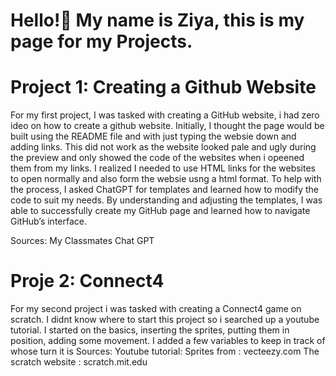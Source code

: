 
# Hello!👋 My name is Ziya, this is my page for my Projects.



  
# Project 1: Creating a Github Website
For my first project, I was tasked with creating a GitHub website, i had zero ideo on how to create a github website.
Initially, I thought the page would be built using the README file and with just typing the websie down and adding links.
This did not work as the website looked pale and ugly during the preview and only showed the code of the websites when i opeened them from my links. 
I realized I needed to use HTML links for the websites to open normally and also form the websie usng a html format.
To help with the process, I asked ChatGPT for templates and learned how to modify the code to suit my needs.
By understanding and adjusting the templates, I was able to successfully create my GitHub page and learned how to navigate GitHub’s interface.


Sources:
My Classmates
Chat GPT


# Proje 2: Connect4
For my second project i was tasked with creating a Connect4 game on scratch. 
I didnt know where to start this project so i searched up a youtube tutorial.
I started on the basics, inserting the sprites, putting them in position, adding some movement.
I added a few variables to keep in track of whose turn it is
Sources:
Youtube tutorial:
Sprites from : vecteezy.com
The scratch website : scratch.mit.edu

